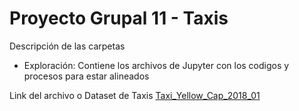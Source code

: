 # Proyecto Grupal 11 - Taxis

Descripción de las carpetas

- Exploración: Contiene los archivos de Jupyter con los codigos y procesos para estar alineados

Link del archivo o Dataset de Taxis
[Taxi_Yellow_Cap_2018_01](https://drive.google.com/drive/folders/19TEf9nMp164JTc2lFQ_y28NZrB7QhaRZ?usp=sharing)
